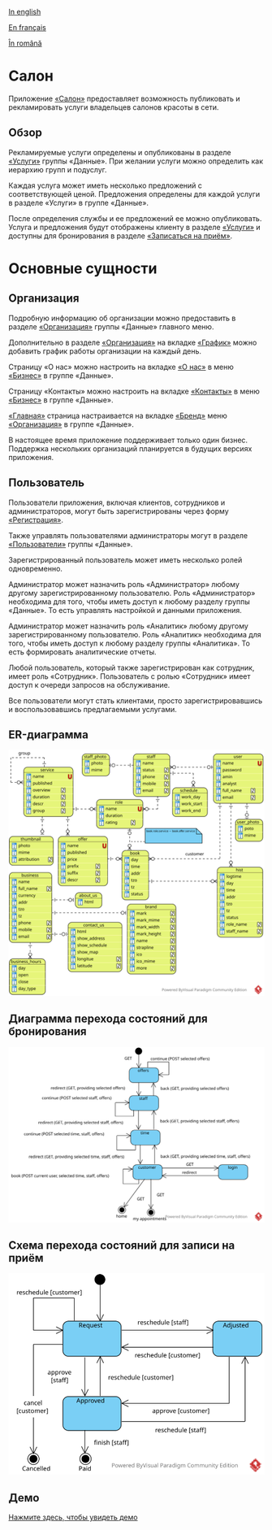 
[In english](https://github.com/ciukstar/salon/blob/master/README.md)  

[En français](https://github.com/ciukstar/salon/blob/master/README.fr.md)  

[În română](https://github.com/ciukstar/salon/blob/master/README.ro.md)

# Салон

Приложение [«Салон»](https://salonru-w3cpovaqka-de.a.run.app) предоставляет возможность публиковать и рекламировать услуги владельцев салонов красоты в сети.

## Обзор

Рекламируемые услуги определены и опубликованы в разделе [«Услуги»](https://salonru-w3cpovaqka-de.a.run.app/admin/services) группы «Данные». При желании услуги можно определить как иерархию групп и подуслуг.

Каждая услуга может иметь несколько предложений с соответствующей ценой. Предложения определены для каждой услуги в разделе «Услуги» в группе «Данные».

После определения службы и ее предложений ее можно опубликовать. Услуга и предложения будут отображены клиенту в разделе [«Услуги»](https://salonru-w3cpovaqka-de.a.run.app/services) и доступны для бронирования в разделе [«Записаться на приём»](https://salonru-w3cpovaqka-de.a.run.app/book).

# Основные сущности

## Организация

Подробную информацию об организации можно предоставить в разделе [«Организация»](https://salonru-w3cpovaqka-de.a.run.app/admin/business) группы «Данные» главного меню.

Дополнительно в разделе [«Организация»](https://salonru-w3cpovaqka-de.a.run.app/admin/business) на вкладке [«График»](https://salonru-w3cpovaqka-de.a.run.app/admin/business/1/hours) можно добавить график работы организации на каждый день.

Страницу «О нас» можно настроить на вкладке [«О нас»](https://salonru-w3cpovaqka-de.a.run.app/admin/about/business/1) в меню [«Бизнес»](https://salonru-w3cpovaqka-de.a.run.app/admin/business) в группе «Данные».

Страницу «Контакты» можно настроить на вкладке [«Контакты»](https://salonru-w3cpovaqka-de.a.run.app/admin/contact/business/1) в меню [«Бизнес»](https://salonru-w3cpovaqka-de.a.run.app/admin/business) в группе «Данные».

[«Главная»](https://salon-w3cpovaqka-de.a.run.app) страница настраивается на вкладке [«Бренд»](https://salon-w3cpovaqka-de.a.run.app/admin/business/1/brand) меню [«Организация»](https://salon-w3cpovaqka-de.a.run.app/admin/business) в группе «Данные».

В настоящее время приложение поддерживает только один бизнес. Поддержка нескольких организаций планируется в будущих версиях приложения.

## Пользователь

Пользователи приложения, включая клиентов, сотрудников и администраторов, могут быть зарегистрированы через форму [«Регистрация»](https://salonru-w3cpovaqka-de.a.run.app/account).

Также управлять пользователями администраторы могут в разделе [«Пользователи»](https://salonru-w3cpovaqka-de.a.run.app/admin/users) группы «Данные».

Зарегистрированный пользователь может иметь несколько ролей одновременно.

Администратор может назначить роль «Администратор» любому другому зарегистрированному пользователю. Роль «Администратор» необходима для того, чтобы иметь доступ к любому разделу группы «Данные». То есть управлять настройкой и данными приложения.

Администратор может назначить роль «Аналитик» любому другому зарегистрированному пользователю. Роль «Аналитик» необходима для того, чтобы иметь доступ к любому разделу группы «Аналитика». То есть формировать аналитические отчеты.

Любой пользователь, который также зарегистрирован как сотрудник, имеет роль «Сотрудник». Пользователь с ролью «Сотрудник» имеет доступ к очереди запросов на обслуживание.

Все пользователи могут стать клиентами, просто зарегистрировавшись и воспользовавшись предлагаемыми услугами.

## ER-диаграмма

![Диаграмма отношений сущностей](static/img/Salon-ERD.svg)

## Диаграмма перехода состояний для бронирования

![Схема перехода состояний для бронирования](static/img/Booking-State-Diagram.svg)

## Схема перехода состояний для записи на приём

![Диаграмма перехода состояний для записи на приём](static/img/Appointment-State-Transition.svg)

## Демо

[Нажмите здесь, чтобы увидеть демо](https://salonru-w3cpovaqka-de.a.run.app)
